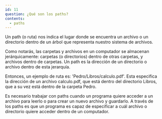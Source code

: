 ```yaml
---
id: 11
question: ¿Qué son los paths?
contents:
  - paths
---
```


Un path (o ruta) nos indica el lugar donde se encuentra un archivo o un directorio dentro de un árbol que representa nuestro sistema de archivos. 

Como notarás, las carpetas y archivos en un computador se almacenan jerárquicamente: carpetas (o directorios) dentro de otras carpetas, y archivos dentro de carpetas. Un path es la dirección de un directorio o archivo dentro de esta jerarquía.

Entonces, un ejemplo de ruta es: 'Pedro/Libros/calculo.pdf'. Esta especifica la dirección de un archivo calculo.pdf, que está dentro del directorio Libros, que a su vez está dentro de la carpeta Pedro.

Es necesario trabajar con paths cuando un programa quiere acceder a un archivo para leerlo o para crear un nuevo archivo y guardarlo. A través de los paths es que un programa es capaz de especificar a cuál archivo o directorio quiere acceder dentro de un computador.
